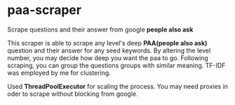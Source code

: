 # paa-scraper
Scrape questions and their answer from google **people also ask**

This scraper is able to scrape any level's deep **PAA(people also ask)** question and their answer for any seed keywords.
By altering the level number, you may decide how deep you want the paa to go. 
Following scraping, you can group the questions groups with similar meaning. TF-IDF was employed by me for clustering.

Used **ThreadPoolExecutor** for scaling the process. You may need proxies in oder to scrape without blocking from google.
